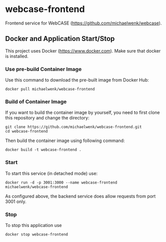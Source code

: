 # webcase-frontend

Frontend service for WebCASE (https://github.com/michaelwenk/webcase).

## Docker and Application Start/Stop

This project uses Docker (https://www.docker.com). Make sure that docker is installed.

### Use pre-build Container Image

Use this command to download the pre-built image from Docker Hub:

    docker pull michaelwenk/webcase-frontend

### Build of Container Image

If you want to build the container image by yourself, you need to first clone this repository and change the directory:

    git clone https://github.com/michaelwenk/webcase-frontend.git
    cd webcase-frontend

Then build the container image using following command:

    docker build -t webcase-frontend .

### Start

To start this service (in detached mode) use:

    docker run -d -p 3001:3000 --name webcase-frontend michaelwenk/webcase-frontend

As configured above, the backend service does allow requests from port 3001 only.

### Stop

To stop this application use

    docker stop webcase-frontend
